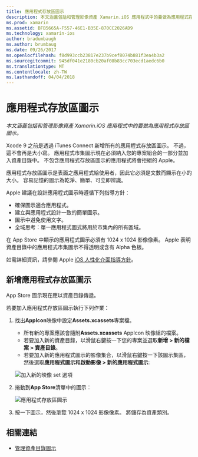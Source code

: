 ```yaml
---
title: 應用程式存放區圖示
description: 本文涵蓋包括和管理影像資產 Xamarin.iOS 應用程式中的要做為應用程式存放區圖示。
ms.prod: xamarin
ms.assetid: BFB5665A-F557-46E1-B35E-870CC2026AD9
ms.technology: xamarin-ios
author: bradumbaugh
ms.author: brumbaug
ms.date: 09/26/2017
ms.openlocfilehash: f8d993ccb23817e237b9cef8074b881f3ea4b3a2
ms.sourcegitcommit: 945df041e2180cb20af08b83cc703ecd1aedc6b0
ms.translationtype: MT
ms.contentlocale: zh-TW
ms.lasthandoff: 04/04/2018
---
```

# <a name="app-store-icon"></a>應用程式存放區圖示

_本文涵蓋包括和管理影像資產 Xamarin.iOS 應用程式中的要做為應用程式存放區圖示。_

Xcode 9 之前是透過 iTunes Connect 新增所有的應用程式存放區圖示。 不過，這不會再是大小寫。 應用程式市集圖示現在必須納入您的專案組合的一部分並加入資產目錄中。 不包含應用程式存放區圖示的應用程式將會拒絕的 Apple。

應用程式存放區圖示是表面之應用程式給使用者，因此它必須是文數而顯示在小的大小。 容易記憶的圖示為乾淨、簡單、可立即辨識。

Apple 建議在設計應用程式圖示時遵循下列指導方針：

- 確保圖示適合應用程式。
- 建立與應用程式設計一致的簡單圖示。
- 圖示中避免使用文字。
- 全域思考：單一應用程式圖式將用於市集內的所有區域。

在 App Store 中顯示的應用程式圖示必須有 1024 x 1024 影像像素。  Apple 表明資產目錄中的應用程式市集圖示不得透明或含有 Alpha 色板。

如需詳細資訊，請參閱 Apple [iOS 人性化介面指導方針](https://developer.apple.com/ios/human-interface-guidelines/icons-and-images/image-size-and-resolution/)。

## <a name="adding-an-app-store-icon"></a>新增應用程式存放區圖示

App Store 圖示現在應以資產目錄傳遞。 

若要加入應用程式存放區圖示執行下列作業：

1. 找出**AppIcon**映像中設定**Assets.xcassets**專案檔。 
    - 所有新的專案應該會隨附**Assets.xcassets** AppIcon 映像組的檔案。
    - 若要加入新的資產目錄，以滑鼠右鍵按一下您的專案並選取**新增 > 新的檔案 > 資產目錄**。
    - 若要加入新的應用程式圖示的影像集合，以滑鼠右鍵按一下該圖示集區，然後選取**應用程式圖示和啟動影像 > 新的應用程式圖示**:
    
    ![加入新的映像 set 選項](app-store-icon-images/image1.png)

2. 捲動到**App Store**清單中的圖示：

    ![應用程式存放區圖示](app-store-icon-images/image2.png)

3. 按一下圖示，然後瀏覽 1024 x 1024 影像像素。 將儲存為資產類別。




## <a name="related-links"></a>相關連結

- [管理資產目錄圖示](~/ios/app-fundamentals/images-icons/app-icons.md#managing)
